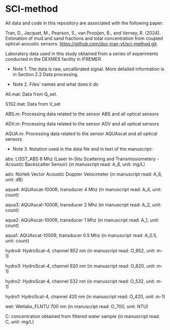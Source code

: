 # SCI-method

All data and code in this repository are associated with the following paper:

Tran, D., Jacquet, M., Pearson, S., van Prooijen, B., and Verney, R. (2024). Estimation of
mud and sand fractions and total concentration from coupled optical-acoustic sensors.
https://github.com/duc-tran-vt/sci-method.git.

Laboratory data used in this study obtained from a series of experiments conducted in the DEXMES facility in IFREMER.

* Note 1. The data is raw, uncalibrated signal. More detailed information is in Section 2.2 Data processing.

* Note 2. Files' names and what does it do

All.mat: Data from Q_set. 

S1S2.mat: Data from V_set

ABS.m: Processing data related to the sensor ABS and all optical sensors

ADV.m: Processing data related to the sensor ADV and all optical sensors

AQUA.m: Processing data related to the sensor AQUAscat and all optical sensors

* Note 3. Notation used in the data file and in text of the manuscript:

abs: LISST_ABS 8 Mhz (Laser In-Situ Scattering and Transmissiometery - Acoustic Backscatter Sensor) (in manuscript read: A_8, unit: mg/L)

adv: Nortek Vector Acoustic Doppler Velocimeter (in manuscript read: A_6, unit: dB)

aqua4: AQUAscat-1000R, transducer 4 Mhz (in manuscript read: A_4, unit: count)

aqua3: AQUAscat-1000R, transducer 2 Mhz (in manuscript read: A_2, unit: count)

aqua2: AQUAscat-1000R, transducer 1 Mhz (in manuscript read: A_1, unit: count)

aqua1: AQUAscat-1000R, transducer 0.5 Mhz (in manuscript read: A_0.5, unit: count)

hydro4: HydroScat-4, channel 852 nm (in manuscript read: O_852, unit: m-1)

hydro3: HydroScat-4, channel 620 nm (in manuscript read: O_620, unit: m-1)

hydro2: HydroScat-4, channel 532 nm (in manuscript read: O_532, unit: m-1)

hydro1: HydroScat-4, channel 420 nm (in manuscript read: O_420, unit: m-1)

wet: Wetlabs_FLNTU 700 nm (in manuscript read: O_700, unit: NTU)

C: concentration obtained from filtered water sample (in manuscript read: C, unit: mg/L)

